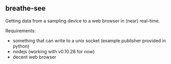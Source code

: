 ## breathe-see

Getting data from a sampling device to a web browser in (near) real-time.

Requirements:

* something that can write to a unix socket (example publisher provided in python)
* nodejs (working with v0.10.28 for now)
* decent web browser
